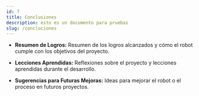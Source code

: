 ```yaml
---
id: 7
title: Conclusiones
description: esto es un documento para pruebas
slug: /concluciones
---
```


- **Resumen de Logros:**
  Resumen de los logros alcanzados y cómo el robot cumple con los objetivos del proyecto.

- **Lecciones Aprendidas:**
  Reflexiones sobre el proyecto y lecciones aprendidas durante el desarrollo.

- **Sugerencias para Futuras Mejoras:**
  Ideas para mejorar el robot o el proceso en futuros proyectos.
